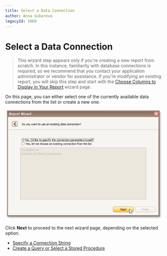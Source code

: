 ```yaml
---
title: Select a Data Connection
author: Anna Gubareva
legacyId: 5069
---
```

# Select a Data Connection
> This wizard step appears only if you're creating a new report from scratch. In this instance, familiarity with database connections is required, so we recommend that you contact your application administrator or vendor for assistance. If you're modifying an existing report, you will skip this step and start with the [Choose Columns to Display in Your Report](../choose-columns-to-display-in-your-report.md) wizard page.

On this page, you can either select one of the currently available data connections from the list or create a new one.

![RD_ReportWizard_Standard_2](../../../../../../images/img8320.png)

Click **Next** to proceed to the next wizard page, depending on the selected option.
* [Specify a Connection String](specify-a-connection-string.md)
* [Create a Query or Select a Stored Procedure](create-a-query-or-select-a-stored-procedure.md)